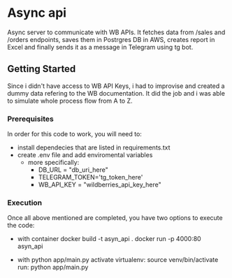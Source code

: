 # Async api

Async server to communicate with WB APIs. It fetches data from /sales and /orders endpoints, saves them in Postrgres DB in AWS, creates report in Excel and finally sends it as a message in Telegram using tg bot.

## Getting Started

Since i didn't have access to WB API Keys, i had to improvise and created a dummy data refering to the WB documentation. It did the job and i was able to simulate whole process flow from A to Z.

### Prerequisites

In order for this code to work, you will need to:

- install dependecies that are listed in requirements.txt
- create .env file and add enviromental variables
  - more specifically:
    - DB_URL = "db_uri_here"
    - TELEGRAM_TOKEN='tg_token_here'
    - WB_API_KEY = "wildberries_api_key_here"

### Execution

Once all above mentioned are completed, you have two options to execute the code:

- with container
  docker build -t asyn_api .
  docker run -p 4000:80 asyn_api

- with python app/main.py
  activate virtualenv: source venv/bin/activate
  run: python app/main.py
